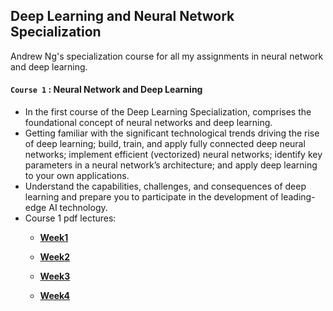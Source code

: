 ## Deep Learning and Neural Network Specialization

Andrew Ng's specialization course for all my assignments in neural network and deep learning.

#### `Course 1` : Neural Network and Deep Learning

- In the first course of the Deep Learning Specialization, comprises the foundational concept of neural networks and deep learning.
- Getting familiar with the significant technological trends driving the rise of deep learning; build, train, and apply fully connected deep neural networks; implement efficient (vectorized) neural networks; identify key parameters in a neural network’s architecture; and apply deep learning to your own applications.
- Understand the capabilities, challenges, and consequences of deep learning and prepare you to participate in the development of leading-edge AI technology.
- Course 1 pdf lectures:
  - [**Week1**](https://github.com/kuta-ndze/neural-network-and-deep-learning-specialization/blob/main/Course%201/C1_W1.pdf)

  - [**Week2**](https://github.com/kuta-ndze/neural-network-and-deep-learning-specialization/blob/main/Course%201/C1_W2.pdf)

  - [**Week3**](https://github.com/kuta-ndze/neural-network-and-deep-learning-specialization/blob/main/Course%201/C1_W3.pdf)

  - [**Week4**](https://github.com/kuta-ndze/neural-network-and-deep-learning-specialization/blob/main/Course%201/C1_W4.pdf)
